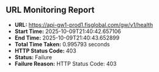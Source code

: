 ## URL Monitoring Report

- **URL:** https://api-gw1-prod1.fisglobal.com/gw/v1/health
- **Start Time:** 2025-10-09T21:40:42.657106
- **End Time:** 2025-10-09T21:40:43.652899
- **Total Time Taken:** 0.995793 seconds
- **HTTP Status Code:** 403
- **Status:** Failure
- **Failure Reason:** HTTP Status Code: 403
